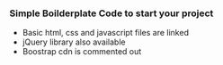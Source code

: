 
### Simple Boilderplate Code to start your project
* Basic html, css and javascript files are linked
* jQuery library also available
* Boostrap cdn is commented out

